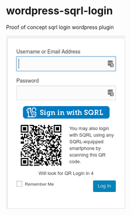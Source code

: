 # wordpress-sqrl-login
Proof of concept sqrl login wordpress plugin

![Preview image](images/wordpress-plugin.png)
